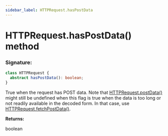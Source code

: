 ```yaml
---
sidebar_label: HTTPRequest.hasPostData
---
```


# HTTPRequest.hasPostData() method

### Signature:

```typescript
class HTTPRequest {
  abstract hasPostData(): boolean;
}
```

True when the request has POST data. Note that [HTTPRequest.postData()](./puppeteer.httprequest.postdata.md) might still be undefined when this flag is true when the data is too long or not readily available in the decoded form. In that case, use [HTTPRequest.fetchPostData()](./puppeteer.httprequest.fetchpostdata.md).

**Returns:**

boolean

